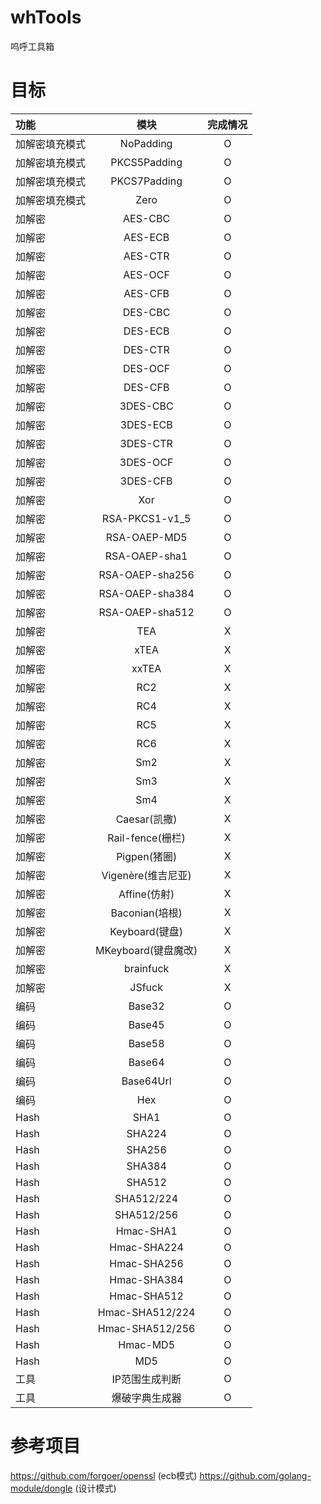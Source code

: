 # whTools
呜呼工具箱


# 目标

| 功能      |       模块        | 完成情况 |
|:--------|:---------------:|:----:|
| 加解密填充模式 |    NoPadding    |  O   |
| 加解密填充模式 |  PKCS5Padding   |  O   |
| 加解密填充模式 |  PKCS7Padding   |  O   |
| 加解密填充模式 |      Zero       |  O   |
| 加解密     |     AES-CBC     |  O   |
| 加解密     |     AES-ECB     |  O   |
| 加解密     |     AES-CTR     |  O   |
| 加解密     |     AES-OCF     |  O   |
| 加解密     |     AES-CFB     |  O   |
| 加解密     |     DES-CBC     |  O   |
| 加解密     |     DES-ECB     |  O   |
| 加解密     |     DES-CTR     |  O   |
| 加解密     |     DES-OCF     |  O   |
| 加解密     |     DES-CFB     |  O   |
| 加解密     |    3DES-CBC     |  O   |
| 加解密     |    3DES-ECB     |  O   |
| 加解密     |    3DES-CTR     |  O   |
| 加解密     |    3DES-OCF     |  O   |
| 加解密     |    3DES-CFB     |  O   |
| 加解密     |       Xor       |  O   |
| 加解密     | RSA-PKCS1-v1_5  |  O   |
| 加解密     |  RSA-OAEP-MD5   |  O   |
| 加解密     |  RSA-OAEP-sha1  |  O   |
| 加解密     | RSA-OAEP-sha256 |  O   |
| 加解密     | RSA-OAEP-sha384 |  O   |
| 加解密     | RSA-OAEP-sha512 |  O   |
| 加解密     |       TEA       |  X   |
| 加解密     |      xTEA       |  X   |
| 加解密     |      xxTEA      |  X   |
| 加解密     |       RC2       |  X   |
| 加解密     |       RC4       |  X   |
| 加解密     |       RC5       |  X   |
| 加解密     |       RC6       |  X   |
| 加解密     |       Sm2       |  X   |
| 加解密     |       Sm3       |  X   |
| 加解密     |       Sm4       |  X   |
| 加解密     |   Caesar(凯撒)    |  X   |
| 加解密     | Rail-fence(栅栏)  |  X   |
| 加解密     |   Pigpen(猪圈)    |  X   |
| 加解密     | Vigenère(维吉尼亚)  |  X   |
| 加解密     |   Affine(仿射)    |  X   |
| 加解密     |  Baconian(培根)   |  X   |
| 加解密     |  Keyboard(键盘)   |  X   |
| 加解密     | MKeyboard(键盘魔改) |  X   |
| 加解密     |    brainfuck    |  X   |
| 加解密     |     JSfuck      |  X   |
| 编码      |     Base32      |  O   |
| 编码      |     Base45      |  O   |
| 编码      |     Base58      |  O   |
| 编码      |     Base64      |  O   |
| 编码      |    Base64Url    |  O   |
| 编码      |       Hex       |  O   |
| Hash    |      SHA1       |  O   |
| Hash    |     SHA224      |  O   |
| Hash    |     SHA256      |  O   |
| Hash    |     SHA384      |  O   |
| Hash    |     SHA512      |  O   |
| Hash    |   SHA512/224    |  O   |
| Hash    |   SHA512/256    |  O   |
| Hash    |    Hmac-SHA1    |  O   |
| Hash    |   Hmac-SHA224   |  O   |
| Hash    |   Hmac-SHA256   |  O   |
| Hash    |   Hmac-SHA384   |  O   |
| Hash    |   Hmac-SHA512   |  O   |
| Hash    | Hmac-SHA512/224 |  O   |
| Hash    | Hmac-SHA512/256 |  O   |
| Hash    |    Hmac-MD5     |  O   |
| Hash    |       MD5       |  O   |
| 工具      |    IP范围生成判断     |  O   |
| 工具      |     爆破字典生成器     |  O   |


# 参考项目
https://github.com/forgoer/openssl   (ecb模式)
https://github.com/golang-module/dongle   (设计模式)
